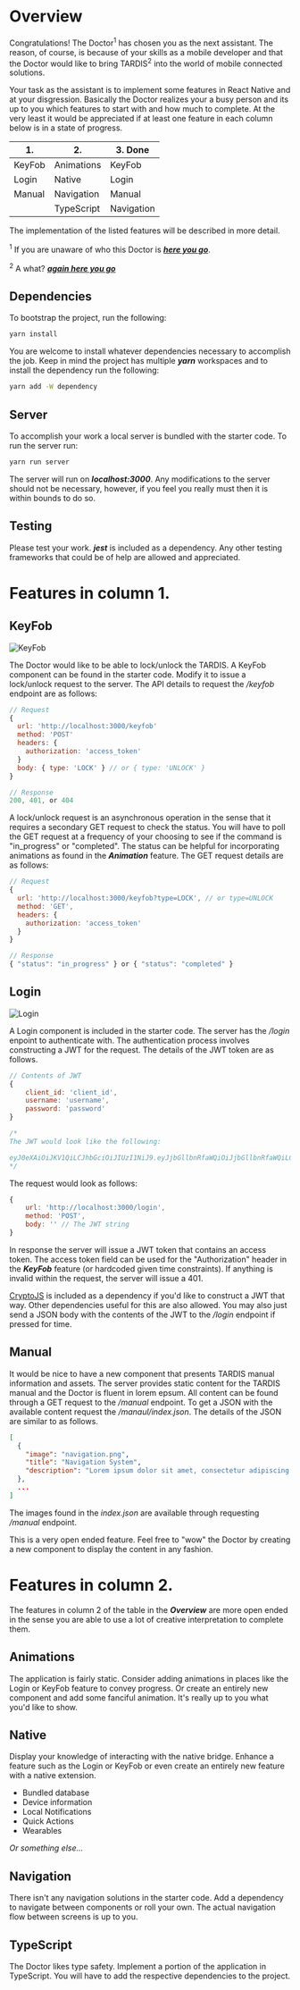 # Overview

Congratulations! The Doctor<sup>1</sup> has chosen you as the next assistant. The reason, of course, is because of your skills as a mobile developer and that the Doctor would like to bring TARDIS<sup>2</sup> into the world of mobile connected solutions.

Your task as the assistant is to implement some features in React Native and at your disgression. Basically the Doctor realizes your a busy person and its up to you which features to start with and how much to complete. At the very least it would be appreciated if at least one feature in each column below is in a state of progress.

| 1.     | 2.         | 3. Done    |
| ------ | ---------- |------------|
| KeyFob | Animations | KeyFob     |
| Login  | Native     | Login      |
| Manual | Navigation | Manual     |
|        | TypeScript | Navigation |

The implementation of the listed features will be described in more detail.

<sup>1</sup> If you are unaware of who this Doctor is [***here you go***](https://en.wikipedia.org/wiki/Doctor_Who).

<sup>2</sup> A what? [***again here you go***](https://en.wikipedia.org/wiki/TARDIS)

## Dependencies

To bootstrap the project, run the following:

```sh
yarn install
```

You are welcome to install whatever dependencies necessary to accomplish the job. Keep in mind the project has multiple ***yarn*** workspaces and to install the dependency run the following:

```sh
yarn add -W dependency
```

## Server

To accomplish your work a local server is bundled with the starter code. To run the server run:

```sh
yarn run server
```

The server will run on ***localhost:3000***. Any modifications to the server should not be necessary, however, if you feel you really must then it is within bounds to do so.

## Testing

Please test your work. ***jest*** is included as a dependency. Any other testing frameworks that could be of help are allowed and appreciated.

# Features in column 1.

## KeyFob

![KeyFob](./readme_assets/KeyFobScreen.png)

The Doctor would like to be able to lock/unlock the TARDIS. A KeyFob component can be found in the starter code. Modify it to issue a lock/unlock request to the server. The API details to request the */keyfob* endpoint are as follows:

```javascript
// Request
{
  url: 'http://localhost:3000/keyfob'
  method: 'POST'
  headers: {
    authorization: 'access_token'
  }
  body: { type: 'LOCK' } // or { type: 'UNLOCK' }
}

// Response
200, 401, or 404
```

A lock/unlock request is an asynchronous operation in the sense that it requires a secondary GET request to check the status. You will have to poll the GET request at a frequency of your choosing to see if the command is "in_progress" or "completed". The status can be helpful for incorporating animations as found in the ***Animation*** feature. The GET request details are as follows:


```javascript
// Request
{
  url: 'http://localhost:3000/keyfob?type=LOCK', // or type=UNLOCK
  method: 'GET',
  headers: {
    authorization: 'access_token'
  }
}

// Response
{ "status": "in_progress" } or { "status": "completed" }
```

## Login

![Login](./readme_assets/LoginScreen.png)

A Login component is included in the starter code. The server has the */login* enpoint to authenticate with. The authentication process involves constructing a JWT for the request. The details of the JWT token are as follows.

```javascript
// Contents of JWT
{
    client_id: 'client_id',
    username: 'username',
    password: 'password'
}

/*
The JWT would look like the following:

eyJ0eXAiOiJKV1QiLCJhbGciOiJIUzI1NiJ9.eyJjbGllbnRfaWQiOiJjbGllbnRfaWQiLCJ1c2VybmFtZSI6InVzZXJuYW1lIiwicGFzc3dvcmQiOiJwYXNzd29yZCJ9.Apw1vCdXsn5pvle-jIsjvf5i-NOW2bGp3BfuPR-gZWc
*/
```

The request would look as follows:

```javascript
{
    url: 'http://localhost:3000/login',
    method: 'POST',
    body: '' // The JWT string
}
```

In response the server will issue a JWT token that contains an access token. The access token field can be used for the "Authorization" header in the ***KeyFob*** feature (or hardcoded given time constraints). If anything is invalid within the request, the server will issue a 401.

[CryptoJS](https://github.com/brix/crypto-js) is included as a dependency if you'd like to construct a JWT that way. Other dependencies useful for this are also allowed. You may also just send a JSON body with the contents of the JWT to the */login* endpoint if pressed for time.

## Manual

It would be nice to have a new component that presents TARDIS manual information and assets. The server provides static content for the TARDIS manual and the Doctor is fluent in lorem epsum. All content can be found through a GET request to the */manual* endpoint. To get a JSON with the available content request the */manaul/index.json*. The details of the JSON are similar to as follows.

```json
[
  {
    "image": "navigation.png",
    "title": "Navigation System",
    "description": "Lorem ipsum dolor sit amet, consectetur adipiscing elit, sed do eiusmod tempor incididunt ut labore et dolore magna aliqua. Ut enim ad minim veniam, quis nostrud exercitation ullamco laboris nisi ut aliquip ex ea commodo consequat. Duis aute irure dolor in reprehenderit in voluptate velit esse cillum dolore eu fugiat nulla pariatur. Excepteur sint occaecat cupidatat non proident, sunt in culpa qui officia deserunt mollit anim id est laborum."
  },
  ...
]
```

The images found in the *index.json* are available through requesting */manual* endpoint. 

This is a very open ended feature. Feel free to "wow" the Doctor by creating a new component to display the content in any fashion.

# Features in column 2.

The features in column 2 of the table in the ***Overview*** are more open ended in the sense you are able to use a lot of creative interpretation to complete them.

## Animations

The application is fairly static. Consider adding animations in places like the Login or KeyFob feature to convey progress. Or create an entirely new component and add some fanciful animation. It's really up to you what you'd like to show.

## Native

Display your knowledge of interacting with the native bridge. Enhance a feature such as the Login or KeyFob or even create an entirely new feature with a native extension.

- Bundled database
- Device information
- Local Notifications
- Quick Actions
- Wearables

*Or something else...*

## Navigation

There isn't any navigation solutions in the starter code. Add a dependency to navigate between components or roll your own. The actual navigation flow between screens is up to you.

## TypeScript

The Doctor likes type safety. Implement a portion of the application in TypeScript. You will have to add the respective dependencies to the project.
